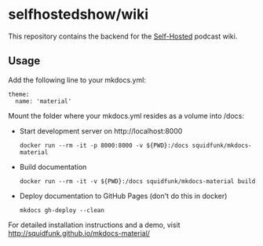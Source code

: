 # selfhostedshow/wiki

This repository contains the backend for the [Self-Hosted](https://selfhosted.show) podcast wiki.

## Usage

Add the following line to your mkdocs.yml:

    theme:
      name: 'material'

Mount the folder where your mkdocs.yml resides as a volume into /docs:

* Start development server on http://localhost:8000
  
    `docker run --rm -it -p 8000:8000 -v ${PWD}:/docs squidfunk/mkdocs-material`

* Build documentation

    `docker run --rm -it -v ${PWD}:/docs squidfunk/mkdocs-material build`

* Deploy documentation to GitHub Pages (don't do this in docker)

    `mkdocs gh-deploy --clean`

For detailed installation instructions and a demo, visit http://squidfunk.github.io/mkdocs-material/